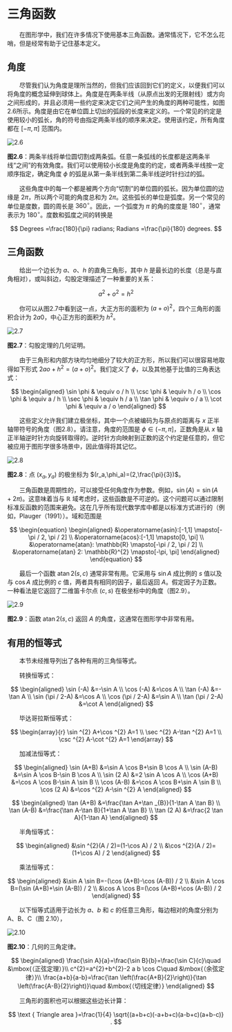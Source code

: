 # 三角函数

&emsp;&emsp;在图形学中，我们在许多情况下使用基本三角函数。通常情况下，它不怎么花哨，但是经常有助于记住基本定义。

## 角度

&emsp;&emsp;尽管我们认为角度是理所当然的，但我们应该回到它们的定义，以便我们可以将角度的概念延伸到球体上。角度是在两条半线（从原点出发的无限射线）或方向之间形成的，并且必须用一些约定来决定它们之间产生的角度的两种可能性，如图2.6所示。角度是由它在单位圆上切出的弧段的长度来定义的。一个常见的约定是使用较小的弧长，角的符号由指定两条半线的顺序来决定。使用该约定，所有角度都在 $[-\pi, \pi]$ 范围内。

![2.6](./img/2.6.png)

**图2.6**：两条半线将单位圆切割成两条弧。任意一条弧线的长度都是这两条半线“之间”的有效角度。我们可以使用较小长度是角度的约定，或者两条半线按一定顺序指定，确定角度 $\phi$ 的弧是从第一条半线到第二条半线逆时针扫过的弧。

&emsp;&emsp;这些角度中的每一个都是被两个方向“切割”的单位圆的弧长。因为单位圆的边缘是 $2\pi$，所以两个可能的角度总和为 $2\pi$。这些弧长的单位是弧度。另一个常见的单位是度数，圆的周长是 $360^\circ$。因此，一个弧度为 $\pi$ 的角的度度是 $180^\circ$，通常表示为 $180^\circ$。度数和弧度之间的转换是

$$
Degrees =\frac{180}{\pi} radians;
Radians =\frac{\pi}{180} degrees.
$$

## 三角函数

&emsp;&emsp;给出一个边长为 $a$、$o$、$h$ 的直角三角形，其中 $h$ 是最长边的长度（总是与直角相对），或叫斜边，勾股定理描述了一种重要的关系：

$$
a^2+o^2=h^2
$$

&emsp;&emsp;你可以从图2.7中看到这一点，大正方形的面积为 $(a+o)^2$，四个三角形的面积合计为 $2a0$，中心正方形的面积为 $h^2$。

![2.7](./img/2.7.png)

**图2.7**：勾股定理的几何证明。

&emsp;&emsp;由于三角形和内部方块均匀地细分了较大的正方形，所以我们可以很容易地取得如下形式 $2ao+h^2=(a+o)^2$。我们定义了 $\phi$，以及其他基于比值的三角表达式：

$$
\begin{aligned}
\sin \phi & \equiv o / h \\
\csc \phi & \equiv h / o \\
\cos \phi & \equiv a / h \\
\sec \phi & \equiv h / a \\
\tan \phi & \equiv o / a \\
\cot \phi & \equiv a / o
\end{aligned}
$$

&emsp;&emsp;这些定义允许我们建立极坐标，其中一个点被编码为与原点的距离与 $x$ 正半轴带符号的角度（图2.8）。请注意，角度的范围是 $\phi\in(-\pi,\pi]$，正数角是从 $x$ 轴正半轴逆时针方向旋转取得的。逆时针方向映射到正数的这个约定是任意的，但它被应用于图形学很多场景中，因此值得将其记忆。

![2.8](./img/2.8.png)

**图2.8**：点 $(x_a,y_a)$ 的极坐标为 $(r_a,\phi_a)=(2,\frac{\pi}{3})$。

&emsp;&emsp;三角函数是周期性的，可以接受任何角度作为参数。例如，$\sin(A) = \sin(A + 2\pi)$。这意味着当与 $\mathbb{R}$ 域考虑时，这些函数是不可逆的。这个问题可以通过限制标准反函数的范围来避免。这在几乎所有现代数学库中都是以标准方式进行的（例如，Plauger（1991））。域和范围是

$$
\begin{equation}
\begin{aligned}
&\operatorname{asin}:[-1,1] \mapsto[-\pi / 2, \pi / 2] \\
&\operatorname{acos}:[-1,1] \mapsto[0, \pi] \\
&\operatorname{atan}: \mathbb{R} \mapsto[-\pi / 2, \pi / 2] \\
&\operatorname{atan} 2: \mathbb{R}^{2} \mapsto[-\pi, \pi]
\end{aligned}
\end{equation}
$$

&emsp;&emsp;最后一个函数 $\operatorname{atan} 2(s,c)$ 通常非常有用。它采用与 $\sin A$ 成比例的 $s$ 值以及与 $\cos A$ 成比例的 $c$ 值，两者具有相同的因子，最后返回 $A$。假定因子为正数。一种看法是它返回了二维笛卡尔点 $(c,s)$ 在极坐标中的角度（图2.9）。

![2.9](./img/2.9.png)

**图2.9**：函数 $\operatorname{atan} 2(s,c)$ 返回 $A$ 的角度，这通常在图形学中非常有用。

## 有用的恒等式

&emsp;&emsp;本节未经推导列出了各种有用的三角恒等式。

&emsp;&emsp;转换恒等式：

$$
\begin{aligned}
\sin (-A) &=-\sin A \\
\cos (-A) &=\cos A \\
\tan (-A) &=-\tan A \\
\sin (\pi / 2-A) &=\cos A \\
\cos (\pi / 2-A) &=\sin A \\
\tan (\pi / 2-A) &=\cot A
\end{aligned}
$$

&emsp;&emsp;毕达哥拉斯恒等式：

$$
\begin{array}{r}
\sin ^{2} A+\cos ^{2} A=1 \\
\sec ^{2} A-\tan ^{2} A=1 \\
\csc ^{2} A-\cot ^{2} A=1
\end{array}
$$

&emsp;&emsp;加减法恒等式：

$$
\begin{aligned}
\sin (A+B) &=\sin A \cos B+\sin B \cos A \\
\sin (A-B) &=\sin A \cos B-\sin B \cos A \\
\sin (2 A) &=2 \sin A \cos A \\
\cos (A+B) &=\cos A \cos B-\sin A \sin B \\
\cos (A-B) &=\cos A \cos B+\sin A \sin B \\
\cos (2 A) &=\cos ^{2} A-\sin ^{2} A
\end{aligned}
$$

$$
\begin{aligned}
\tan (A+B) &=\frac{\tan A+\tan _{B}}{1-\tan A \tan B} \\
\tan (A-B) &=\frac{\tan A-\tan B}{1+\tan A \tan B} \\
\tan (2 A) &=\frac{2 \tan A}{1-\tan A}
\end{aligned}
$$

&emsp;&emsp;半角恒等式：

$$
\begin{aligned}
&\sin ^{2}(A / 2)=(1-\cos A) / 2 \\
&\cos ^{2}(A / 2)=(1+\cos A) / 2
\end{aligned}
$$

&emsp;&emsp;乘法恒等式：

$$
\begin{aligned}
&\sin A \sin B=-(\cos (A+B)-\cos (A-B)) / 2 \\
&\sin A \cos B=(\sin (A+B)+\sin (A-B)) / 2 \\
&\cos A \cos B=(\cos (A+B)+\cos (A-B)) / 2
\end{aligned}
$$

&emsp;&emsp;以下恒等式适用于边长为 $a$、$b$ 和 $c$ 的任意三角形，每边相对的角度分别为 A、B、C（图 2.10），

![2.10](./img/2.10.png)

**图2.10**：几何的三角定律。

$$
\begin{aligned}
\frac{\sin A}{a}=\frac{\sin B}{b}=\frac{\sin C}{c}\quad &\mbox{（正弦定理）}\\
c^{2}=a^{2}+b^{2}-2 a b \cos C\quad &\mbox{（余弦定律）}\\
\frac{a+b}{a-b}=\frac{\tan \left(\frac{A+B}{2}\right)}{\tan \left(\frac{A-B}{2}\right)}\quad &\mbox{（切线定律）}
\end{aligned}
$$

&emsp;&emsp;三角形的面积也可以根据这些边长计算：

$$
\text { Triangle area }=\frac{1}{4} \sqrt{(a+b+c)(-a+b+c)(a-b+c)(a+b-c)} .
$$